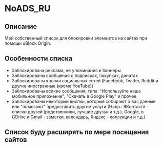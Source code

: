 # NoADS_RU
## Описание
Мой собственный список для блокировки элементов на сайтах при помощи uBlock Origin.
## Особенности списка
* Заблокирована реклама, её упоминания и баннеры
* Заблокированы сообщения о подписках, покупках, донатах
* Заблокированы кнопки социальных сетей (Facebook, Twitter, Reddit и другие иностранные (кроме YouTube))
* Заблокированы всякие сообщения, типа: "Используёте наше мобильное приложение", "Скачать в Google Play" и прочее
* Заблокированы некоторые кнопки, которые собирают о вас данные или "помогают" предоставить другие услуги (Напр.: ВКонтакте - списки друзей (родственники, лучшие друзья и т.д.), Google, в GDrive и Gmail - заметки, календарь, Яндекс - коллекции и т.д.)
## Список буду расширять по мере посещения сайтов
